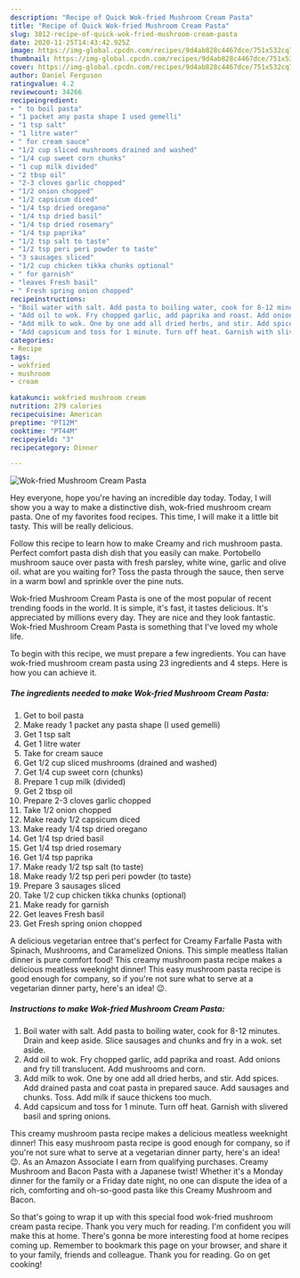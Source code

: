 ```yaml
---
description: "Recipe of Quick Wok-fried Mushroom Cream Pasta"
title: "Recipe of Quick Wok-fried Mushroom Cream Pasta"
slug: 3812-recipe-of-quick-wok-fried-mushroom-cream-pasta
date: 2020-11-25T14:43:42.925Z
image: https://img-global.cpcdn.com/recipes/9d4ab828c4467dce/751x532cq70/wok-fried-mushroom-cream-pasta-recipe-main-photo.jpg
thumbnail: https://img-global.cpcdn.com/recipes/9d4ab828c4467dce/751x532cq70/wok-fried-mushroom-cream-pasta-recipe-main-photo.jpg
cover: https://img-global.cpcdn.com/recipes/9d4ab828c4467dce/751x532cq70/wok-fried-mushroom-cream-pasta-recipe-main-photo.jpg
author: Daniel Ferguson
ratingvalue: 4.2
reviewcount: 34266
recipeingredient:
- " to boil pasta"
- "1 packet any pasta shape I used gemelli"
- "1 tsp salt"
- "1 litre water"
- " for cream sauce"
- "1/2 cup sliced mushrooms drained and washed"
- "1/4 cup sweet corn chunks"
- "1 cup milk divided"
- "2 tbsp oil"
- "2-3 cloves garlic chopped"
- "1/2 onion chopped"
- "1/2 capsicum diced"
- "1/4 tsp dried oregano"
- "1/4 tsp dried basil"
- "1/4 tsp dried rosemary"
- "1/4 tsp paprika"
- "1/2 tsp salt to taste"
- "1/2 tsp peri peri powder to taste"
- "3 sausages sliced"
- "1/2 cup chicken tikka chunks optional"
- " for garnish"
- "leaves Fresh basil"
- " Fresh spring onion chopped"
recipeinstructions:
- "Boil water with salt. Add pasta to boiling water, cook for 8-12 minutes. Drain and keep aside. Slice sausages and chunks and fry in a wok. set aside."
- "Add oil to wok. Fry chopped garlic, add paprika and roast. Add onions and fry till translucent. Add mushrooms and corn."
- "Add milk to wok. One by one add all dried herbs, and stir. Add spices. Add drained pasta and coat pasta in prepared sauce. Add sausages and chunks. Toss. Add milk if sauce thickens too much."
- "Add capsicum and toss for 1 minute. Turn off heat. Garnish with slivered basil and spring onions."
categories:
- Recipe
tags:
- wokfried
- mushroom
- cream

katakunci: wokfried mushroom cream 
nutrition: 279 calories
recipecuisine: American
preptime: "PT12M"
cooktime: "PT44M"
recipeyield: "3"
recipecategory: Dinner

---
```



![Wok-fried Mushroom Cream Pasta](https://img-global.cpcdn.com/recipes/9d4ab828c4467dce/751x532cq70/wok-fried-mushroom-cream-pasta-recipe-main-photo.jpg)

Hey everyone, hope you're having an incredible day today. Today, I will show you a way to make a distinctive dish, wok-fried mushroom cream pasta. One of my favorites food recipes. This time, I will make it a little bit tasty. This will be really delicious.

Follow this recipe to learn how to make Creamy and rich mushroom pasta. Perfect comfort pasta dish dish that you easily can make. Portobello mushroom sauce over pasta with fresh parsley, white wine, garlic and olive oil. what are you waiting for? Toss the pasta through the sauce, then serve in a warm bowl and sprinkle over the pine nuts.

Wok-fried Mushroom Cream Pasta is one of the most popular of recent trending foods in the world. It is simple, it's fast, it tastes delicious. It's appreciated by millions every day. They are nice and they look fantastic. Wok-fried Mushroom Cream Pasta is something that I've loved my whole life.


To begin with this recipe, we must prepare a few ingredients. You can have wok-fried mushroom cream pasta using 23 ingredients and 4 steps. Here is how you can achieve it.

<!--inarticleads1-->

##### The ingredients needed to make Wok-fried Mushroom Cream Pasta:

1. Get  to boil pasta
1. Make ready 1 packet any pasta shape (I used gemelli)
1. Get 1 tsp salt
1. Get 1 litre water
1. Take  for cream sauce
1. Get 1/2 cup sliced mushrooms (drained and washed)
1. Get 1/4 cup sweet corn (chunks)
1. Prepare 1 cup milk (divided)
1. Get 2 tbsp oil
1. Prepare 2-3 cloves garlic chopped
1. Take 1/2 onion chopped
1. Make ready 1/2 capsicum diced
1. Make ready 1/4 tsp dried oregano
1. Get 1/4 tsp dried basil
1. Get 1/4 tsp dried rosemary
1. Get 1/4 tsp paprika
1. Make ready 1/2 tsp salt (to taste)
1. Make ready 1/2 tsp peri peri powder (to taste)
1. Prepare 3 sausages sliced
1. Take 1/2 cup chicken tikka chunks (optional)
1. Make ready  for garnish
1. Get leaves Fresh basil
1. Get  Fresh spring onion chopped


A delicious vegetarian entree that&#39;s perfect for Creamy Farfalle Pasta with Spinach, Mushrooms, and Caramelized Onions. This simple meatless Italian dinner is pure comfort food! This creamy mushroom pasta recipe makes a delicious meatless weeknight dinner! This easy mushroom pasta recipe is good enough for company, so if you&#39;re not sure what to serve at a vegetarian dinner party, here&#39;s an idea! 😉. 

<!--inarticleads2-->

##### Instructions to make Wok-fried Mushroom Cream Pasta:

1. Boil water with salt. Add pasta to boiling water, cook for 8-12 minutes. Drain and keep aside. Slice sausages and chunks and fry in a wok. set aside.
1. Add oil to wok. Fry chopped garlic, add paprika and roast. Add onions and fry till translucent. Add mushrooms and corn.
1. Add milk to wok. One by one add all dried herbs, and stir. Add spices. Add drained pasta and coat pasta in prepared sauce. Add sausages and chunks. Toss. Add milk if sauce thickens too much.
1. Add capsicum and toss for 1 minute. Turn off heat. Garnish with slivered basil and spring onions.


This creamy mushroom pasta recipe makes a delicious meatless weeknight dinner! This easy mushroom pasta recipe is good enough for company, so if you&#39;re not sure what to serve at a vegetarian dinner party, here&#39;s an idea! 😉. As an Amazon Associate I earn from qualifying purchases. Creamy Mushroom and Bacon Pasta with a Japanese twist! Whether it&#39;s a Monday dinner for the family or a Friday date night, no one can dispute the idea of a rich, comforting and oh-so-good pasta like this Creamy Mushroom and Bacon. 

So that's going to wrap it up with this special food wok-fried mushroom cream pasta recipe. Thank you very much for reading. I'm confident you will make this at home. There's gonna be more interesting food at home recipes coming up. Remember to bookmark this page on your browser, and share it to your family, friends and colleague. Thank you for reading. Go on get cooking!
